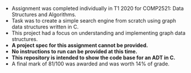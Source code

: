 - Assignment was completed individually in T1 2020 for COMP2521: Data Structures and Algorithms.
- Task was to create a simple search engine from scratch using graph data structures written in C.
- This project had a focus on understanding and implementing graph data structures.
- **A project spec for this assignment cannot be provided.**
- **No instructions to run can be provided at this time.**
- **This repository is intended to show the code base for an ADT in C.**
- A final mark of 81/100 was awarded and was worth 14% of grade.
